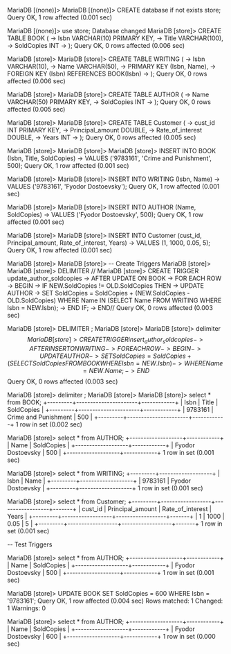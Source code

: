 

MariaDB [(none)]>
MariaDB [(none)]> CREATE database if not exists store;
Query OK, 1 row affected (0.001 sec)

MariaDB [(none)]> use store;
Database changed
MariaDB [store]> CREATE TABLE BOOK (
    ->     Isbn VARCHAR(10) PRIMARY KEY,
    ->     Title VARCHAR(100),
    ->     SoldCopies INT
    -> );
Query OK, 0 rows affected (0.006 sec)

MariaDB [store]>
MariaDB [store]> CREATE TABLE WRITING (
    ->     Isbn VARCHAR(10),
    ->     Name VARCHAR(50),
    ->     PRIMARY KEY (Isbn, Name),
    ->     FOREIGN KEY (Isbn) REFERENCES BOOK(Isbn)
    -> );
Query OK, 0 rows affected (0.006 sec)

MariaDB [store]>
MariaDB [store]> CREATE TABLE AUTHOR (
    ->     Name VARCHAR(50) PRIMARY KEY,
    ->     SoldCopies INT
    -> );
Query OK, 0 rows affected (0.005 sec)

MariaDB [store]>
MariaDB [store]> CREATE TABLE Customer (
    ->     cust_id INT PRIMARY KEY,
    ->     Principal_amount DOUBLE,
    ->     Rate_of_interest DOUBLE,
    ->     Years INT
    -> );
Query OK, 0 rows affected (0.005 sec)

MariaDB [store]>
MariaDB [store]>
MariaDB [store]> INSERT INTO BOOK (Isbn, Title, SoldCopies)
    -> VALUES ('9783161', 'Crime and Punishment', 500);
Query OK, 1 row affected (0.001 sec)

MariaDB [store]>
MariaDB [store]> INSERT INTO WRITING (Isbn, Name)
    -> VALUES ('9783161', 'Fyodor Dostoevsky');
Query OK, 1 row affected (0.001 sec)

MariaDB [store]>
MariaDB [store]> INSERT INTO AUTHOR (Name, SoldCopies)
    -> VALUES ('Fyodor Dostoevsky', 500);
Query OK, 1 row affected (0.001 sec)

MariaDB [store]>
MariaDB [store]> INSERT INTO Customer (cust_id, Principal_amount, Rate_of_interest, Years)
    -> VALUES (1, 1000, 0.05, 5);
Query OK, 1 row affected (0.001 sec)

MariaDB [store]>
MariaDB [store]> -- Create Triggers
MariaDB [store]>
MariaDB [store]> DELIMITER //
MariaDB [store]> CREATE TRIGGER update_author_soldcopies
    -> AFTER UPDATE ON BOOK
    -> FOR EACH ROW
    -> BEGIN
    ->     IF NEW.SoldCopies != OLD.SoldCopies THEN
    ->         UPDATE AUTHOR
    ->         SET SoldCopies = SoldCopies + (NEW.SoldCopies - OLD.SoldCopies) WHERE Name IN (SELECT Name FROM WRITING WHERE Isbn = NEW.Isbn);
    ->     END IF;
    -> END//
Query OK, 0 rows affected (0.003 sec)

MariaDB [store]> DELIMITER ;
MariaDB [store]>
MariaDB [store]> delimiter $$
MariaDB [store]> CREATE TRIGGER insert_author_soldcopies
    -> AFTER INSERT ON WRITING
    -> FOR EACH ROW
    -> BEGIN
    ->     UPDATE AUTHOR
    ->     SET SoldCopies = SoldCopies + (SELECT SoldCopies FROM BOOK WHERE Isbn = NEW.Isbn)
    ->     WHERE Name = NEW.Name;
    -> END $$
Query OK, 0 rows affected (0.003 sec)

MariaDB [store]> delimiter ;
MariaDB [store]>
MariaDB [store]> select * from BOOK;
+---------+----------------------+------------+
| Isbn    | Title                | SoldCopies |
+---------+----------------------+------------+
| 9783161 | Crime and Punishment |        500 |
+---------+----------------------+------------+
1 row in set (0.002 sec)

MariaDB [store]> select * from AUTHOR;
+-------------------+------------+
| Name              | SoldCopies |
+-------------------+------------+
| Fyodor Dostoevsky |        500 |
+-------------------+------------+
1 row in set (0.001 sec)

MariaDB [store]> select * from WRITING;
+---------+-------------------+
| Isbn    | Name              |
+---------+-------------------+
| 9783161 | Fyodor Dostoevsky |
+---------+-------------------+
1 row in set (0.001 sec)

MariaDB [store]> select * from Customer;
+---------+------------------+------------------+-------+
| cust_id | Principal_amount | Rate_of_interest | Years |
+---------+------------------+------------------+-------+
|       1 |             1000 |             0.05 |     5 |
+---------+------------------+------------------+-------+
1 row in set (0.001 sec)

-- Test Triggers


MariaDB [store]> select * from AUTHOR;
+-------------------+------------+
| Name              | SoldCopies |
+-------------------+------------+
| Fyodor Dostoevsky |        500 |
+-------------------+------------+
1 row in set (0.001 sec)

MariaDB [store]> UPDATE BOOK SET SoldCopies = 600 WHERE Isbn = '9783161';
Query OK, 1 row affected (0.004 sec)
Rows matched: 1  Changed: 1  Warnings: 0

MariaDB [store]> select * from AUTHOR;
+-------------------+------------+
| Name              | SoldCopies |
+-------------------+------------+
| Fyodor Dostoevsky |        600 |
+-------------------+------------+
1 row in set (0.000 sec)

